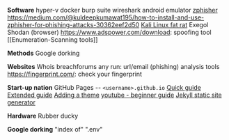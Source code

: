 **Software**
hyper-v
docker
burp suite
wireshark
android emulator
[zphisher](https://github.com/htr-tech/zphisher)
https://medium.com/@kuldeepkumawat195/how-to-install-and-use-zphisher-for-phishing-attacks-30362eef2d50
[Kali Linux fat rat](https://github.com/screetsec/TheFatRat)
Exegol
Shodan (browser)
https://www.adspower.com/download: spoofing tool
[[Enumeration-Scanning tools]]

**Methods**
Google dorking

**Websites**
Whois
breachforums
any run: url/email (phishing) analysis tools
https://fingerprint.com/: check your fingerprint

**Start-up nation**
GitHub Pages -- `<username>.github.io`
[Quick guide](https://pages.github.com/)
[Extended guide](https://docs.github.com/en/pages/getting-started-with-github-pages/creating-a-github-pages-site)
[Adding a theme](https://docs.github.com/en/pages/setting-up-a-github-pages-site-with-jekyll/adding-a-theme-to-your-github-pages-site-using-jekyll) 
[youtube - beginner guide](https://youtu.be/5XhxR9Vs6zc)
[Jekyll static site generator](https://youtu.be/F8iOU1ci19Q)

**Hardware**
Rubber ducky

**Google dorking**
"index of" ".env"
